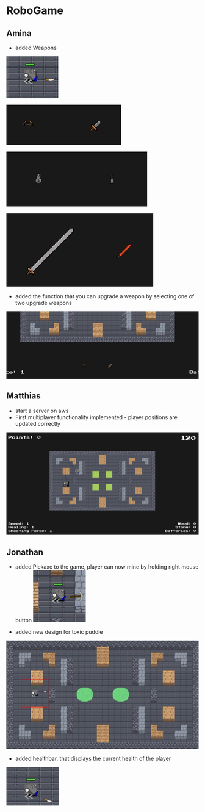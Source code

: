 # RoboGame

## Amina
- added Weapons

![](images/knife.JPG)

![](images/weapons1.JPG)

![](images/weapons2.JPG)

![](images/weapons3.JPG)

- added the function that you can upgrade a weapon by selecting one of two upgrade weapons

![](images/buttons.JPG)

## Matthias
- start a server on aws
- First multiplayer functionality implemented - player positions are updated correctly

![](images/multiplayer.png)


## Jonathan

- added Pickaxe to the game, player can now mine by holding right mouse button
![](images/pickaxe.JPG)

- added new design for toxic puddle

![](images/toxic_puddle.JPG)

- added healthbar, that displays the current health of the player

![](images/Healthbar.JPG)
